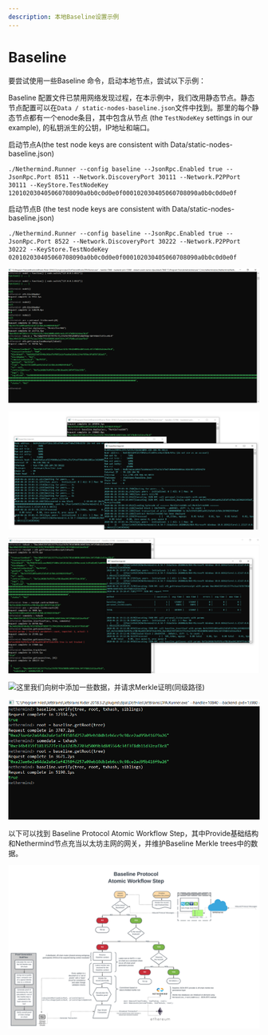 ```yaml
---
description: 本地Baseline设置示例
---
```


# Baseline

要尝试使用一些Baseline 命令，启动本地节点，尝试以下示例：

Baseline 配置文件已禁用网络发现过程，在本示例中，我们改用静态节点。静态节点配置可以在`Data / static-nodes-baseline.json`文件中找到。那里的每个静态节点都有一个enode条目，其中包含从节点 \(the `TestNodeKey` settings in our example\), 的私钥派生的公钥，IP地址和端口。

启动节点A\(the test node keys are consistent with Data/static-nodes-baseline.json\)

```text
./Nethermind.Runner --config baseline --JsonRpc.Enabled true --JsonRpc.Port 8511 --Network.DiscoveryPort 30111 --Network.P2PPort 30111 --KeyStore.TestNodeKey 120102030405060708090a0b0c0d0e0f000102030405060708090a0b0c0d0e0f
```

启动节点B \(the test node keys are consistent with Data/static-nodes-baseline.json\)

```text
./Nethermind.Runner --config baseline --JsonRpc.Enabled true --JsonRpc.Port 8522 --Network.DiscoveryPort 30222 --Network.P2PPort 30222 --KeyStore.TestNodeKey 020102030405060708090a0b0c0d0e0f000102030405060708090a0b0c0d0e0f
```

![&#x5230;&#x4E24;&#x4E2A;&#x8282;&#x70B9;&#x7684;&#x521D;&#x59CB;&#x8FDE;&#x63A5;&#x548C; baseline tree &#x534F;&#x5B9A;&#x7684;&#x90E8;&#x7F72;](../.gitbook/assets/image%20%2833%29.png)

![&#x4EA4;&#x6613;&#x53D1;&#x9001;&#x5230;&#x4E00;&#x4E2A;&#x8282;&#x70B9;&#x540E;&#x521B;&#x5EFA;&#x5E76;&#x540C;&#x6B65;&#x65B0;&#x5757;](../.gitbook/assets/image%20%2832%29.png)

![&#x4E0E;&#x65B0;&#x90E8;&#x7F72;&#x7684;Baseline Merkle Tree&#x5408;&#x540C;&#x7684;&#x4EA4;&#x4E92;&#x793A;&#x4F8B;\(&#x5728;&#x56DE;&#x7B54;&#x5E38;&#x89C1;&#x95EE;&#x9898;&#x65F6;&#x4FDD;&#x7559;&#x9519;&#x8BEF;\)](../.gitbook/assets/image%20%2834%29.png)

![&#x8FD9;&#x91CC;&#x6211;&#x4EEC;&#x5411;&#x6811;&#x4E2D;&#x6DFB;&#x52A0;&#x4E00;&#x4E9B;&#x6570;&#x636E;&#xFF0C;&#x5E76;&#x8BF7;&#x6C42;Merkle&#x8BC1;&#x660E;\(&#x540C;&#x7EA7;&#x8DEF;&#x5F84;\)](https://github.com/NethermindEth/docs/tree/d82a7fb5808f19408590701c4d8f8abc3cda7867/.gitbook/assets/image2835%29.png)

![&#x6839;&#x636E;&#x6839;&#x548C;&#x540C;&#x7EA7;&#x8DEF;&#x5F84;&#x9A8C;&#x8BC1;&#x53F6;&#x5B50;&#x8282;&#x70B9; .](../.gitbook/assets/image%20%2836%29.png)

以下可以找到 Baseline Protocol Atomic Workflow Step，其中Provide基础结构和Nethermind节点充当以太坊主网的网关，并维护Baseline Merkle trees中的数据。

![](../.gitbook/assets/provide_neth%20%281%29%20%281%29%20%281%29.png)

